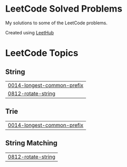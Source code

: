 # LeetCode Solved Problems

My solutions to some of the LeetCode problems.



Created using [LeetHub](https://github.com/QasimWani/LeetHub)

<!---LeetCode Topics Start-->
# LeetCode Topics
## String
|  |
| ------- |
| [0014-longest-common-prefix](https://github.com/tvnikhil/LeetCode_Solved_Problems/tree/master/0014-longest-common-prefix) |
| [0812-rotate-string](https://github.com/tvnikhil/LeetCode_Solved_Problems/tree/master/0812-rotate-string) |
## Trie
|  |
| ------- |
| [0014-longest-common-prefix](https://github.com/tvnikhil/LeetCode_Solved_Problems/tree/master/0014-longest-common-prefix) |
## String Matching
|  |
| ------- |
| [0812-rotate-string](https://github.com/tvnikhil/LeetCode_Solved_Problems/tree/master/0812-rotate-string) |
<!---LeetCode Topics End-->